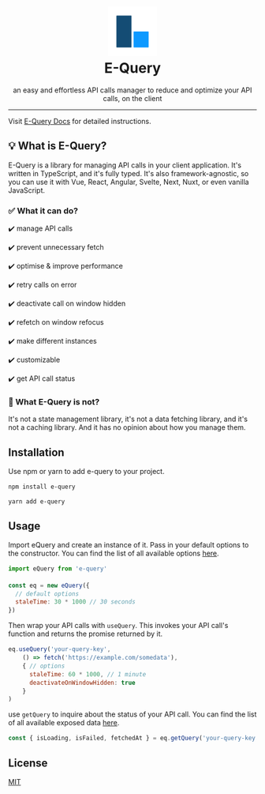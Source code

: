 <h1 align="center" >
<img src="docs/public/logo.png" width="100" height="100" />
<br />
E-Query
</h1>

<p align="center">an easy and effortless API calls manager to reduce and optimize your API calls, on the client</p>

***

Visit [E-Query Docs](https://mjkhonline.github.io/e-query) for detailed instructions.

## 💡 What is E-Query?

E-Query is a library for managing API calls in your client application. It's written in TypeScript, and it's fully typed. It's also framework-agnostic, so you can use it with Vue, React, Angular, Svelte, Next, Nuxt, or even vanilla JavaScript.

### ✅ What it can do?

✔️ manage API calls

✔️ prevent unnecessary fetch

✔️ optimise & improve performance

✔️ retry calls on error

✔️ deactivate call on window hidden

✔️ refetch on window refocus

✔️ make different instances

✔️ customizable

✔️ get API call status

### 🤔 What E-Query is not?

It's not a state management library, it's not a data fetching library, and it's not a caching library. And it has no opinion about how you manage them.

## Installation
Use npm or yarn to add e-query to your project.

```npm
npm install e-query
```

```yarn
yarn add e-query
```

## Usage
Import eQuery and create an instance of it. Pass in your default options to the constructor.
You can find the list of all available options [here](https://mjkhonline.github.io/e-query/options.html).

```js
import eQuery from 'e-query'

const eq = new eQuery({
  // default options
  staleTime: 30 * 1000 // 30 seconds  
})
```

Then wrap your API calls with `useQuery`. This invokes your API call's function and returns the promise returned by it.

```js
eq.useQuery('your-query-key',
    () => fetch('https://example.com/somedata'),
    { // options
      staleTime: 60 * 1000, // 1 minute
      deactivateOnWindowHidden: true  
    }
)
```

use `getQuery` to inquire about the status of your API call.
You can find the list of all available exposed data [here](https://mjkhonline.github.io/e-query/get-query.html#exposed-data).

```js
const { isLoading, isFailed, fetchedAt } = eq.getQuery('your-query-key')
```


## License

[MIT](http://opensource.org/licenses/MIT)
